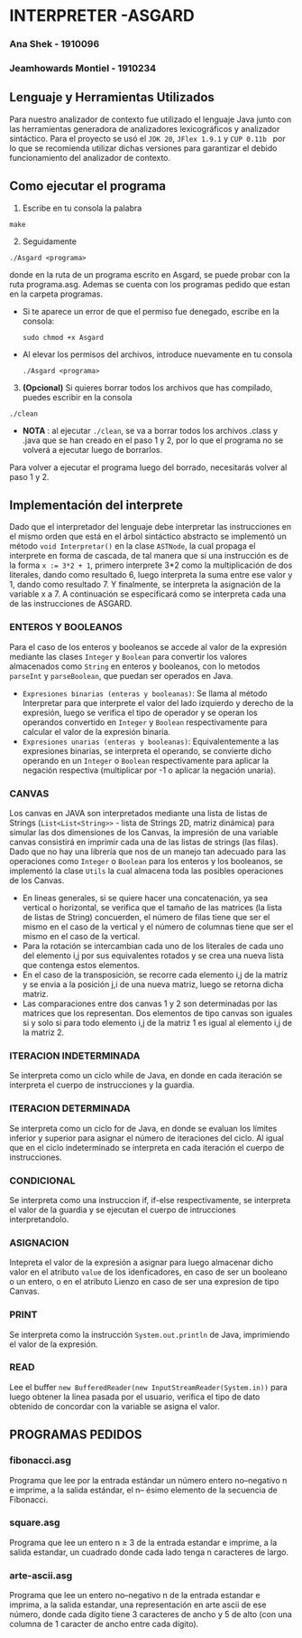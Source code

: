 # INTERPRETER -ASGARD

### Ana Shek - 1910096

### Jeamhowards Montiel - 1910234

## Lenguaje y Herramientas Utilizados

Para nuestro analizador de contexto fue utilizado el lenguaje Java junto con las herramientas generadora de analizadores lexicográficos y analizador sintáctico. Para el proyecto se usó el `JDK 20`, `JFlex 1.9.1` y `CUP 0.11b
` por lo que se recomienda utilizar dichas versiones para garantizar el debido funcionamiento del analizador de contexto.

## Como ejecutar el programa

1. Escribe en tu consola la palabra

```
make
```

2. Seguidamente

```
./Asgard <programa>
```

donde <programa> en la ruta de un programa escrito en Asgard, se puede probar con la ruta programa.asg. Ademas se cuenta con los programas pedido que estan en la carpeta programas. 

- Si te aparece un error de que el permiso fue denegado, escribe en la consola:
  ```
  sudo chmod +x Asgard
  ```
- Al elevar los permisos del archivos, introduce nuevamente en tu consola

  ```
  ./Asgard <programa>
  ```

3. **(Opcional)** Si quieres borrar todos los archivos que has compilado, puedes escribir en la consola

```
./clean
```

- **NOTA** : al ejecutar `./clean`, se va a borrar todos los archivos .class y .java que se han creado en el paso 1 y 2, por lo que el programa no se volverá a ejecutar luego de borrarlos.

Para volver a ejecutar el programa luego del borrado, necesitarás volver al paso 1 y 2.

## Implementación del interprete

Dado que el interpretador del lenguaje debe interpretar las instrucciones en el mismo orden que está en el árbol sintáctico abstracto se implementó un método
`void Interpretar()` en la clase `ASTNode`, la cual propaga el interprete en forma de cascada, de tal manera que si una instrucción es de la forma `x := 3*2 + 1`,
primero interprete 3*2 como la multiplicación de dos literales, dando como resultado 6, luego interpreta la suma entre ese valor y 1, dando como resultado 7. Y finalmente, se interpreta la asignación de la variable x a 7. A continuación se especificará como se interpreta cada una de las instrucciones de ASGARD.
### ENTEROS Y BOOLEANOS
Para el caso de los enteros y booleanos se accede al valor de la expresión mediante las clases `Integer` y `Boolean` para convertir los valores almacenados como `String` en enteros y booleanos, con lo metodos `parseInt` y `parseBoolean`, que puedan ser operados en Java. 
- `Expresiones binarias (enteras y booleanas)`: Se llama al método Interpretar para que interprete el valor del lado izquierdo y derecho de la expresión, luego se verifica el tipo de operador y se operan los operandos convertido en `Integer` y `Boolean` respectivamente para calcular el valor de la expresión binaria.
- `Expresiones unarias (enteras y booleanas)`: Equivalentemente a las expresiones binarias, se interpreta el operando, se convierte dicho operando en un `Integer` o `Boolean` respectivamente para aplicar la negación respectiva (multiplicar por -1 o aplicar la negación unaria).

### CANVAS

Los canvas en JAVA son interpretados mediante una lista de listas de Strings (`List<List<String>>` - lista de Strings 2D, matriz dinámica) para simular las dos dimensiones de los Canvas, la impresión de una variable canvas consistirá en imprimir cada una de las listas de strings (las filas). Dado que no hay una librería que nos de un manejo tan adecuado para las operaciones como `Integer` o `Boolean` para los enteros y los booleanos, se implementó la clase `Utils` la cual almacena toda las posibles operaciones de los Canvas. 

- En lineas generales, si se quiere hacer una concatenación, ya sea vertical o horizontal, se verifica que el tamaño de las matrices (la lista de listas de String) concuerden, el número de filas tiene que ser el mismo en el caso de la vertical y el número de columnas tiene que ser el mismo en el caso de la vertical.
- Para la rotación se intercambian cada uno de los literales de cada uno del elemento i,j por sus equivalentes rotados y se crea una nueva lista que contenga estos elementos.
- En el caso de la transposición, se recorre cada elemento i,j de la matriz y se envia a la posición j,i de una nueva matriz, luego se retorna dicha matriz.
- Las comparaciones entre dos canvas 1 y 2 son determinadas por las matrices que los representan. Dos elementos de tipo canvas son iguales si y solo si para todo elemento i,j de la matriz 1 es igual al elemento i,j de la matriz 2. 

### ITERACION INDETERMINADA

Se interpreta como un ciclo while de Java, en donde en cada iteración se interpreta el cuerpo de instrucciones y la guardia.

### ITERACION DETERMINADA

Se interpreta como un ciclo for de Java, en donde se evaluan los límites inferior y superior para asignar el número de iteraciones del ciclo. Al igual que en el ciclo indeterminado se interpreta en cada iteración el cuerpo de instrucciones.

### CONDICIONAL

Se interpreta como una instruccion if, if-else respectivamente, se interpreta el valor de la guardia y se ejecutan el cuerpo de intrucciones interpretandolo.

### ASIGNACION

Intepreta el valor de la expresión a asignar para luego almacenar dicho valor en el atributo `value` de los idenficadores, en caso de ser un booleano o un entero, o en el atributo Lienzo en caso de ser una expresion de tipo Canvas.

### PRINT

Se interpreta como la instrucción `System.out.println` de Java, imprimiendo el valor de la expresión.

### READ

Lee el buffer `new BufferedReader(new InputStreamReader(System.in))` para luego obtener la linea pasada por el usuario, verifica el tipo de dato obtenido de concordar con la variable se asigna el valor.

## PROGRAMAS PEDIDOS

### fibonacci.asg

Programa que lee por la entrada estándar un número entero no–negativo n e imprime,
a la salida estándar, el n– ésimo elemento de la secuencia de Fibonacci.

### square.asg

Programa que lee un entero n ≥ 3 de la entrada estandar e imprime, a la salida estandar,
un cuadrado donde cada lado tenga n caracteres de largo.

### arte-ascii.asg

Programa que lee un entero no–negativo n de la entrada estandar e imprima, a la salida
estandar, una representación en arte ascii de ese número, donde cada dígito tiene
3 caracteres de ancho y 5 de alto (con una columna de 1 caracter de ancho entre cada
dígito).
